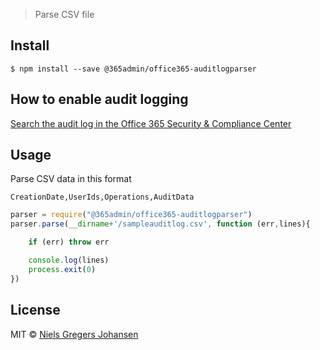 > Parse CSV file


## Install

```
$ npm install --save @365admin/office365-auditlogparser
```


## How to enable audit logging
[Search the audit log in the Office 365 Security & Compliance Center](https://support.office.com/en-us/article/Search-the-audit-log-in-the-Office-365-Security-Compliance-Center-0d4d0f35-390b-4518-800e-0c7ec95e946c)

## Usage
Parse CSV data in this format

    CreationDate,UserIds,Operations,AuditData


```js
parser = require("@365admin/office365-auditlogparser")
parser.parse(__dirname+'/sampleauditlog.csv', function (err,lines){

    if (err) throw err

    console.log(lines)
    process.exit(0)
})

```


## License

MIT © [Niels Gregers Johansen](https://www.hexatown.com)
# 

